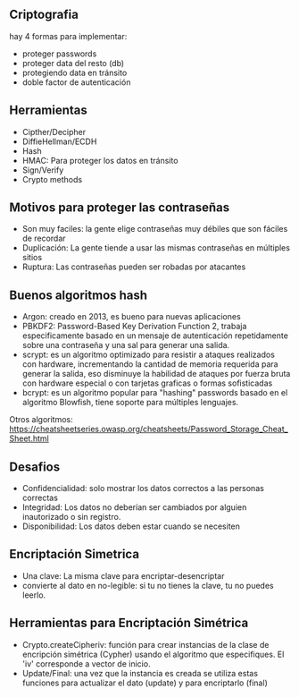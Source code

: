 ## Criptografia
hay 4 formas para implementar:
- proteger passwords
- proteger data del resto (db)
- protegiendo data en tránsito 
- doble factor de autenticación

## Herramientas
- Cipther/Decipher
- DiffieHellman/ECDH
- Hash
- HMAC: Para proteger los datos en tránsito
- Sign/Verify
- Crypto methods

## Motivos para proteger las contraseñas
- Son muy faciles: la gente elige contraseñas muy débiles que son fáciles de recordar
- Duplicación: La gente tiende a usar las mismas contraseñas en múltiples sitios
- Ruptura: Las contraseñas pueden ser robadas por atacantes

## Buenos algoritmos hash
- Argon: creado en 2013, es bueno para nuevas aplicaciones
- PBKDF2: Password-Based Key Derivation Function 2, trabaja especificamente basado en un mensaje de autenticación repetidamente sobre una contraseña y una sal para generar una salida.
- scrypt: es un algoritmo optimizado para resistir a ataques realizados con hardware, incrementando la cantidad de memoria requerida para generar la salida, eso disminuye la habilidad de ataques por fuerza bruta con hardware especial o con tarjetas graficas o formas sofisticadas
- bcrypt: es un algoritmo popular para "hashing" passwords basado en el algoritmo Blowfish, tiene soporte para múltiples lenguajes.

Otros algoritmos: https://cheatsheetseries.owasp.org/cheatsheets/Password_Storage_Cheat_Sheet.html

## Desafios
- Confidencialidad: solo mostrar los datos correctos a las personas correctas
- Integridad: Los datos no deberían ser cambiados por alguien inautorizado o sin registro. 
- Disponibilidad: Los datos deben estar cuando se necesiten

## Encriptación Simetrica
- Una clave: La misma clave para encriptar-desencriptar
- convierte al dato en no-legible: si tu no tienes la clave, tu no puedes leerlo.

## Herramientas para Encriptación Simétrica
- Crypto.createCipheriv: función para crear instancias de la clase de encripción simétrica (Cypher) usando el algoritmo que especifiques. El 'iv' corresponde a vector de inicio.
- Update/Final: una vez que la instancia es creada se utiliza estas funciones para actualizar el dato (update) y para encriptarlo (final) 


